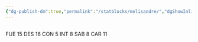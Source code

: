 ```yaml
---
{"dg-publish-dm":true,"permalink":"/statblocks/melisandre/","dgShowInlineTitle":"false"}
---
```


<p><span><span style="display:none"> AC:<span id="ac"><strong>13</strong></span> | HP: <span id="hp">21</span> | IN: <span id="in">0</span></span></span></p><p><span><div data-callout-metadata="" data-callout-fold="" data-callout="example" class="callout node-insert-event"><div class="callout-title" dir="auto"><div class="callout-icon"><svg width="16" height="16"></svg></div><div class="callout-title-inner">FUE <span class="dice-roller no-icon" aria-label-position="top" data-dice="d20+0" aria-label="d20+0
[15]+0"><span class="dice-roller-result">15</span></span> DES <span class="dice-roller no-icon" aria-label-position="top" data-dice="d20+0" aria-label="d20+0
[16]+0"><span class="dice-roller-result">16</span></span> CON <span class="dice-roller no-icon" aria-label-position="top" data-dice="d20+1" aria-label="d20+1
[4]+1"><span class="dice-roller-result">5</span></span> INT <span class="dice-roller no-icon" aria-label-position="top" data-dice="d20+2" aria-label="d20+2
[6]+2"><span class="dice-roller-result">8</span></span> SAB <span class="dice-roller no-icon" aria-label-position="top" data-dice="d20+3" aria-label="d20+3
[5]+3"><span class="dice-roller-result">8</span></span> CAR <span class="dice-roller no-icon" aria-label-position="top" data-dice="d20+1" aria-label="d20+1
[10]+1"><span class="dice-roller-result">11</span></span></div></div></div></span></p>